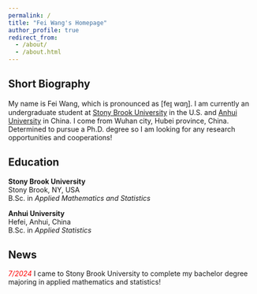 ```yaml
---
permalink: /
title: "Fei Wang's Homepage"
author_profile: true
redirect_from: 
  - /about/
  - /about.html
---
```

## Short Biography
My name is Fei Wang, which is pronounced as \[feɪ̯ wɑŋ\]. I am currently an undergraduate student at [Stony Brook University](https://www.stonybrook.edu) in the U.S. and [Anhui University](https://www.ahu.edu.cn) in China. I come from Wuhan city, Hubei province, China. Determined to pursue a Ph.D. degree so I am looking for any research opportunities and cooperations!         
## Education
**Stony Brook University**<br>
Stony Brook, NY, USA<br>
B.Sc. in *Applied Mathematics and Statistics*


**Anhui University**<br>
Hefei, Anhui, China<br>
B.Sc. in *Applied Statistics*
## News
<span style="color: red;">*7/2024*</span>&nbsp;I came to Stony Brook University to complete my bachelor degree majoring in applied mathematics and statistics! 
